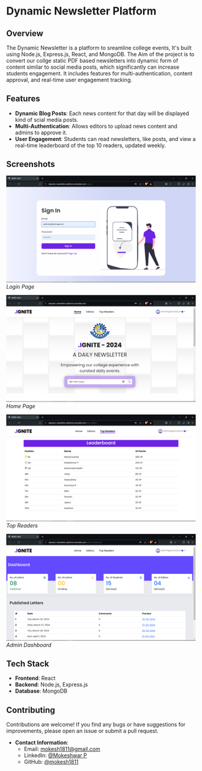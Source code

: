 # Dynamic Newsletter Platform

## Overview

The Dynamic Newsletter is a platform to sreamline college events, It's built using Node.js, Express.js, React, and MongoDB. The Aim of the project is to convert our collge  static PDF based newsletters into dynamic form of content similar to social media posts, which significantly can increase students engagement. It includes features for multi-authentication, content approval, and real-time user engagement tracking.


## Features

- **Dynamic Blog Posts**: Each news content for that day will be displayed kind of scial media posts.
- **Multi-Authentication**: Allows editors to upload news content and admins to approve it.
- **User Engagement**: Students can read newsletters, like posts, and view a real-time leaderboard of the top 10 readers, updated weekly.

## Screenshots
![Login Page](/demo/login.png)
*Login Page*

![Home Page](/demo/home.png)
*Home Page*

![Top Readers Page](/demo//ranking.png)
*Top Readers*

![Admin Dashboard](/demo/admin.png)
*Admin Dashboard*

## Tech Stack

- **Frontend**: React
- **Backend**: Node.js, Express.js
- **Database**: MongoDB


## Contributing

Contributions are welcome! If you find any bugs or have suggestions for improvements, please open an issue or submit a pull request.



- **Contact Information**:
  - Email: mokesh1811@gmail.com
  - LinkedIn: [@Mokeshwar P](https://www.linkedin.com/in/mokeshwar-p-7a9b58249)
  - GitHub: [@mokesh1811](https://github.com/Mokeshh1811)
